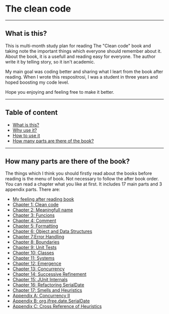 # The clean code
---

## What is this?

This is multi-month study plan for reading The "Clean code" book and taking note the important things which everyone should remember about it. About the book, it is a usefull and reading easy for everyone. The author write it by telling story, so it isn't academic.

My main goal was coding better and sharing what I leart from the book after reading. When I wrote this respositrosi, I was a student in three years and hoped boosting my code level.

Hope you enjoying and feeling free to make it better.

---

## Table of content
- [What is this?](#what-is-this)
- [Why use it?](#why-use-it)
- [How to use it](#how-to-use-it)
- [How many parts are there of the book?](#How-many-parts-are-there-of-the-book)

---
## <a href="How many parts are there of the book?"> </a> How many parts are there of the book?
The things which I think you should firstly read about the books before reading is the menu of book.
Not necessary to follow the after book order. You can read a chapter what you like at first. 
It includes 17 main parts and 3 appendix parts. There are:
- [My feeling after reading book](#Feeling)
- [Chapter 1: Clean code](#Chapter-1-Clean-code)
- [Chapter 2: Meaningfull name](#Chapter-2-Meaningful-name)
- [Chapter 3: Funcions](#Chapter-3-Functions)
- [Chapter 4: Comment](#Chapter-4-Comment)
- [Chapter 5: Formatting](#Chapter-5-Formatting)
- [Chapter 6: Object and Data Structures](#Chapter-6-Object-and-Data-Structures)
- [Chapter 7:Error Handling](#Chapter-7-Error-Handling)
- [Chapter 8: Boundaries](#Chapter-8-Boundaries)
- [Chapter 9: Unit Tests](#Chapter-9-Unit-Test)
- [Chapter 10: Classes](#Chapter-10-Classes)
- [Chapter 11: Systems](#Chapter-11-Systems)
- [Chapter 12: Emergence](#Chapter-12-Emergence)
- [Chapter 13: Concurrency](#Chapter-13-Concurrency)
- [Chapter 14: Successive Refinement](#Chapter-14-Successive-Refiement)
- [Chapter 15: JUnit Internals](Chapter-15-JUnit-Internals)
- [Chapter 16: Refactoring SerialDate](#Chapter-16-Refactoring-SerialDate)
- [Chapter 17: Smells and Heuristics](#Chapter-17-Smells-and-Heuristics)
- [Appendix A: Concurrency II](#Appendix-A-Concurrency-II)
- [Appendix B: org.jfree.date.SerialDate](#Appendix-B-org.jfree.date.SerialDate)
- [Appendix C: Cross Reference of Heuristics](#Appendix-C-Cross-Reference-of-Heuristics)
